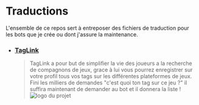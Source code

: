 # Traductions
L'ensemble de ce repos sert à entreposer des fichiers de traduction pour les bots que je crée ou dont j'assure la maintenance.

- ### [TagLink](https://github.com/OcelusPRO/translate/tree/master/TagLink)
    >TagLink a pour but de simplifier la vie des joueurs a la recherche de compagnons de jeux, grace à lui vous pourrez enregistrer sur votre profil tous vos tags sur les différentes plateformes de jeux.
    Fini les milliers de demandes "c'est quoi ton tag sur ce jeu ?" il suffira maintenant de demander au bot et il donnera la liste ! 
    ![logo du projet](lien_pgp_projet)


